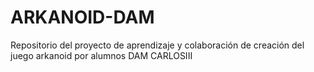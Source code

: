 # ARKANOID-DAM
Repositorio del proyecto de aprendizaje y colaboración de creación del juego arkanoid por alumnos DAM CARLOSIII

